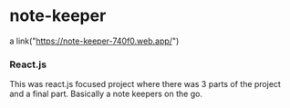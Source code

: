 # note-keeper

a link("https://note-keeper-740f0.web.app/")

### React.js
This was react.js focused project where there was 3 parts of the project and a final part. Basically a note keepers on the go.
